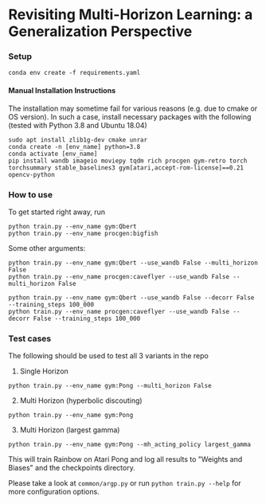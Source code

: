 # Revisiting Multi-Horizon Learning: a Generalization Perspective

### Setup
```
conda env create -f requirements.yaml 
```

#### Manual Installation Instructions
The installation may sometime fail for various reasons (e.g. due to cmake or OS version). In such a case, install necessary packages with the following (tested with Python 3.8 and Ubuntu 18.04)

```
sudo apt install zlib1g-dev cmake unrar
conda create -n [env_name] python=3.8
conda activate [env_name]
pip install wandb imageio moviepy tqdm rich procgen gym-retro torch torchsummary stable_baselines3 gym[atari,accept-rom-license]==0.21 opencv-python
```

### How to use

To get started right away, run

```
python train.py --env_name gym:Qbert
python train.py --env_name procgen:bigfish
```

Some other arguments:
```
python train.py --env_name gym:Qbert --use_wandb False --multi_horizon False
python train.py --env_name procgen:caveflyer --use_wandb False --multi_horizon False

python train.py --env_name gym:Qbert --use_wandb False --decorr False --training_steps 100_000
python train.py --env_name procgen:caveflyer --use_wandb False --decorr False --training_steps 100_000
```

### Test cases
The following should be used to test all 3 variants in the repo
1. Single Horizon
```
python train.py --env_name gym:Pong --multi_horizon False
```
2. Multi Horizon (hyperbolic discouting)
```
python train.py --env_name gym:Pong
```
3. Multi Horizon (largest gamma)
```
python train.py --env_name gym:Pong --mh_acting_policy largest_gamma
```


This will train Rainbow on Atari Pong and log all results to "Weights and Biases" and the checkpoints directory.

Please take a look at `common/argp.py` or run `python train.py --help` for more configuration options.
